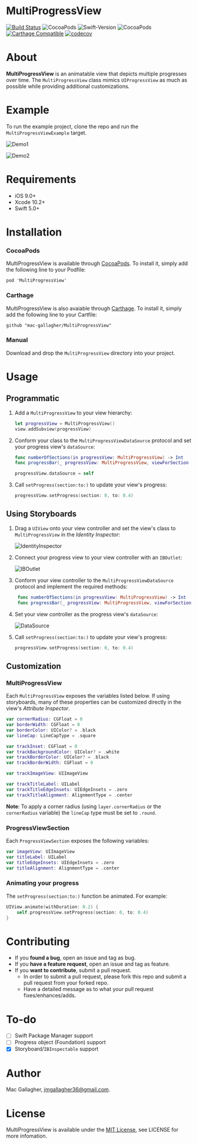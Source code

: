 # MultiProgressView

[![Build Status](https://travis-ci.org/mac-gallagher/MultiProgressView.svg?branch=master)](https://travis-ci.org/mac-gallagher/MultiProgressView)
![CocoaPods](https://img.shields.io/cocoapods/p/MultiProgressView.svg)
![Swift-Version](https://img.shields.io/badge/Swift-5.0-orange.svg)
![CocoaPods](https://img.shields.io/cocoapods/v/MultiProgressView.svg)
[![Carthage Compatible](https://img.shields.io/badge/Carthage-compatible-4BC51D.svg?style=flat)](https://github.com/Carthage/Carthage)
[![codecov](https://codecov.io/gh/mac-gallagher/MultiProgressView/branch/master/graph/badge.svg)](https://codecov.io/gh/mac-gallagher/MultiProgressView)

# About
**MultiProgressView** is an animatable view that depicts multiple progresses over time. The `MultiProgressView` class mimics `UIProgressView` as much as possible while providing additional customizations. 

# Example

To run the example project, clone the repo and run the `MultiProgressViewExample` target.

![Demo1](Images/example1.gif)

![Demo2](Images/example2.gif)

# Requirements
* iOS 9.0+
* Xcode 10.2+
* Swift 5.0+

# Installation

### CocoaPods
MultiProgressView is available through [CocoaPods](<https://cocoapods.org/>). To install it, simply add the following line to your Podfile:

	pod 'MultiProgressView'

### Carthage

MultiProgressView is also avaiable through [Carthage](<https://github.com/Carthage/Carthage>). To install it, simply add the following line to your Cartfile:

	github "mac-gallagher/MultiProgressView"

### Manual
Download and drop the `MultiProgressView` directory into your project.

# Usage

## Programmatic
1. Add a `MultiProgressView` to your view hierarchy:

    ```swift
    let progressView = MultiProgressView()
    view.addSubview(progressView)
    ```
    
2. Conform your class to the `MultiProgressViewDataSource` protocol and set your progress view's `dataSource`:

    ```swift
    func numberOfSections(in progressView: MultiProgressView) -> Int
    func progressBar(_ progressView: MultiProgressView, viewForSection section: Int) -> ProgressViewSection
    ```
    
    ```swift
    progressView.dataSource = self
    ```
3. Call `setProgress(section:to:)` to update your view's progress:

    ```swift
    progressView.setProgress(section: 0, to: 0.4)
    ```

## Using Storyboards

1. Drag a `UIView` onto your view controller and set the view's class to `MultiProgressView` in the *Identity Inspector*:

   ![IdentityInspector](Images/storyboard_identity_inspector.gif)

3. Connect your progress view to your view controller with an `IBOutlet`:

   ![IBOutlet](Images/storyboard_ib_outlet.gif)

4. Conform your view controller to the `MultiProgressViewDataSource` protocol and implement the required methods:
 
   ```swift
    func numberOfSections(in progressView: MultiProgressView) -> Int
    func progressBar(_ progressView: MultiProgressView, viewForSection section: Int) -> ProgressViewSection
    ```
     
5. Set your view controller as the progress view's `dataSource`:
   
   ![DataSource](Images/storyboard_data_source.gif)

6. Call `setProgress(section:to:)` to update your view's progress:

    ```swift
    progressView.setProgress(section: 0, to: 0.4)
    ```
    
## Customization

### MultiProgressView
Each `MultiProgressView` exposes the variables listed below. If using storyboards, many of these properties can be customized directly in the view's *Attribute Inspector*.


```swift
var cornerRadius: CGFloat = 0
var borderWidth: CGFloat = 0
var borderColor: UIColor? = .black
var lineCap: LineCapType = .square 

var trackInset: CGFloat = 0
var trackBackgroundColor: UIColor? = .white
var trackBorderColor: UIColor? = .black
var trackBorderWidth: CGFloat = 0

var trackImageView: UIImageView

var trackTitleLabel: UILabel
var trackTitleEdgeInsets: UIEdgeInsets = .zero
var trackTitleAlignment: AlignmentType = .center
```

**Note**: To apply a corner radius (using `layer.cornerRadius` or the `cornerRadius` variable) the `lineCap` type must be set to `.round`.


### ProgressViewSection
Each `ProgressViewSection` exposes the following variables:

```swift
var imageView: UIImageView
var titleLabel: UILabel
var titleEdgeInsets: UIEdgeInsets = .zero
var titleAlignment: AlignmentType = .center
```

### Animating your progress
The `setProgress(section:to:)` function be animated. For example:

```swift
UIView.animate(withDuration: 0.2) {
    self.progressView.setProgress(section: 0, to: 0.4)
}
```

# Contributing
- If you **found a bug**, open an issue and tag as bug.
- If you **have a feature request**, open an issue and tag as feature.
- If you **want to contribute**, submit a pull request.
	- In order to submit a pull request, please fork this repo and submit a pull request from your forked repo.
	- Have a detailed message as to what your pull request fixes/enhances/adds.

# To-do
- [ ] Swift Package Manager support
- [ ] Progress object (Foundation) support
- [x] Storyboard/`IBInspectable` support

# Author
Mac Gallagher, jmgallagher36@gmail.com.

# License
MultiProgressView is available under the [MIT License](LICENSE), see LICENSE for more infomation.
